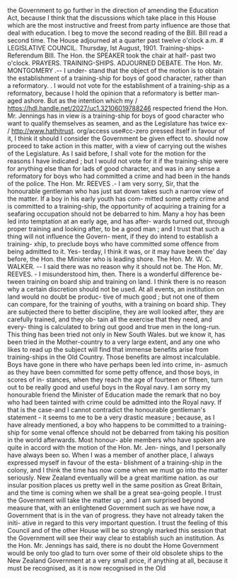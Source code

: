 the Government to go further in the direction of amending the Education Act, because I think that the discussions which take place in this House which are the most instructive and freest from party influence are those that deal with education. I beg to move the second reading of the Bill. Bill read a second time. The House adjourned at a quarter past twelve o'clock a.m. # LEGISLATIVE COUNCIL. Thursday, Ist August, 1901. Training-ships-Referendum BlII. The Hon. the SPEAKER took the chair at half- past two o'clock. PRAYERS. TRAINING-SHIPS. ADJOURNED DEBATE. The Hon. Mr. MONTGOMERY .-- I under- stand that the object of the motion is to obtain the establishment of a training-ship for boys of good character, rather than a reformatory. . I would not vote for the establishment of a training-ship as a reformatory, because I hold the opinion that a reformatory is better man- aged ashore. But as the intention which my / https://hdl.handle.net/2027/uc1.32106019788246 respected friend the Hon. Mr. Jennings has in view is a training-ship for boys of good character who want to qualify themselves as seamen, and as the Legislature has twice ex- / http://www.hathitrust. org/access use#cc-zero pressed itself in favour of it, I think it should I consider the Government be given effect to. should now proceed to take action in this matter, with a view of carrying out the wishes of the Legislature. As I said before, I shall vote for the motion for the reasons I have indicated ; but I would not vote for it if the training-ship were for anything else than for lads of good character, and was in any sense a reformatory for boys who had committed a crime and had been in the hands of the police. The Hon. Mr. REEVES .- I am very sorry, Sir, that the honourable gentleman who has just sat down takes such a narrow view of the matter. If a boy in his early youth has com- mitted some petty crime and is committed to a training-ship, the opportunity of acquiring a training for a seafaring occupation should not be debarred to him. Many a hoy has been led into temptation at an early age, and has after- wards turned out, through proper training and looking after, to be a good man ; and I trust that such a thing will not influence the Govern- ment, if they do intend to establish a training- xhip, to preclude boys who have committed some offence from being admitted to it. Yes- terday, I think it was, or it may have been the' day before, the Hon. the Minister who is leading shore. The Hon. Mr. W. C. WALKER. -- I said there was no reason why it should not be. The Hon. Mr. REEVES. - I misunderstood him, then. There is a wonderful difference be- tween training on board ship and training on land. I think there is no reason why a certain discretion should not be used. At all events, an institution on land would no doubt be produc- tive of much good ; but not one of them can compare, for the training of youths, with a training on board ship. They are subjected there to better discipline, they are woll looked after, they are carefully trained, and they ob- tain all the exercise that they need, and every- thing is calculated to bring out good and true men in the long-run. This thing has been tried not only in New South Wales. but we know it, has been tried in the Mother-country to a very large extent, and any one who likes to read up the subject will find that immense benefits arise from training-ships in the Old Country. Those benefits are almost incalculable. Boys have gone in there who have perhaps been led into crime, in- asmuch as they have been committed for some petty offence, and those boys, in scores of in- stances, when they reach the age of fourteen or fifteen, turn out to be really good and useful boys in the Royal navy. I am sorry my honourable friend the Minister of Education made the remark that no boy who had been tainted with crime could be admitted into the Royal navy. If that is the case-and I cannot contradict the honourable gentleman's statement - it seems to me to be a very drastic measure ; because, as I have already mentioned, a boy who happens to be committed to a training-ship for some venal offence should not be debarred from taking his position in the world afterwards. Most honour- able members who have spoken are quite in accord with the motion of the Hon. Mr. Jen- nings, and I personally have always been so. When I was a member of another place, I always expressed myself in favour of the esta- blishment of a training-ship in the colony, and I think the time has now come when we must go into the matter seriously. New Zealand eventually will be a great maritime nation. as our insular position places us pretty well in the same position as Great Britain, and the time is coming when we shall be a great sea-going people. I trust the Government will take the matter up ; and I am surprised beyond measure that, with an enlightened Government such as we have now, a Government that is in the van of progress. they have not already taken the initi- ative in regard to this very important question. I trust the feeling of this Council and of the other House will be so strongly marked this session that the Government will see their way clear to establish such an institution. As the Hon. Mr. Jennings has said, there is no doubt the Home Government would be only too glad to turn over some of their old obsolete ships to the New Zealand Government at a very small price, if anything at all, because it must be recognised, as it is now recognised in the Old 